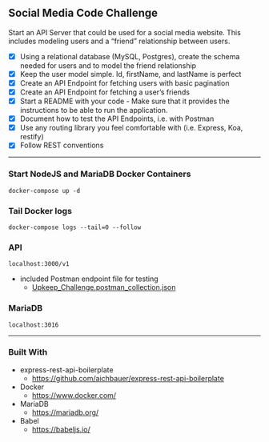 ## Social Media Code Challenge

Start an API Server that could be used for a social media website. This includes modeling users and a “friend” relationship between users.

- [x] Using a relational database (MySQL, Postgres), create the schema needed for users and to model the friend relationship
- [x] Keep the user model simple. Id, firstName, and lastName is perfect
- [x] Create an API Endpoint for fetching users with basic pagination
- [x] Create an API Endpoint for fetching a user’s friends
- [x] Start a README with your code - Make sure that it provides the instructions to be able to run the application. 
- [x] Document how to test the API Endpoints, i.e. with Postman
- [x] Use any routing library you feel comfortable with (i.e. Express, Koa, restify)
- [x] Follow REST conventions
---
### Start NodeJS and MariaDB Docker Containers
`docker-compose up -d`
### Tail Docker logs
`docker-compose logs --tail=0 --follow`
### API
`localhost:3000/v1`
  - included Postman endpoint file for testing
    - [Upkeep_Challenge.postman_collection.json](https://github.com/rgjr/social-media-code-challenge/blob/master/UpKeep_Challenge.postman_collection.json)
### MariaDB
`localhost:3016`

---

### Built With
- express-rest-api-boilerplate
  - https://github.com/aichbauer/express-rest-api-boilerplate
- Docker
  - https://www.docker.com/
- MariaDB
  - https://mariadb.org/
- Babel
  - https://babeljs.io/